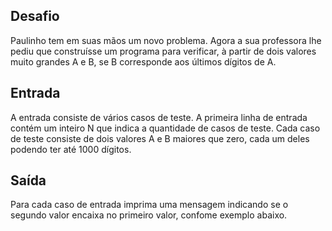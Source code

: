 ## Desafio

Paulinho tem em suas mãos um novo problema. Agora a sua professora lhe pediu
que construísse um programa para verificar, à partir de dois valores muito
grandes A e B, se B corresponde aos últimos dígitos de A.

## Entrada

A entrada consiste de vários casos de teste. A primeira linha de entrada contém
um inteiro N que indica a quantidade de casos de teste. Cada caso de teste
consiste de dois valores A e B maiores que zero, cada um deles podendo ter até
1000 dígitos.

## Saída

Para cada caso de entrada imprima uma mensagem indicando se o segundo valor
encaixa no primeiro valor, confome exemplo abaixo.
